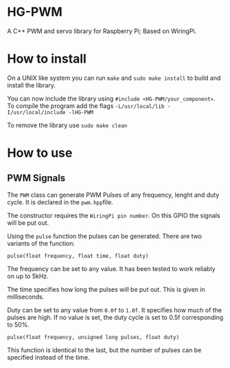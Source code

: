 # HG-PWM
A C++ PWM and servo library for Raspberry Pi; Based on WiringPi.


# How to install
On a UNIX like system you can run `make` and `sudo make install` to build and install the library.

You can now include the library using `#include <HG-PWM/your_component>`. To compile the program add the flags `-L/usr/local/lib -I/usr/local/include -lHG-PWM`

To remove the library use `sudo make clean`


# How to use

## PWM Signals
The `PWM` class can generate PWM Pulses of any frequency, lenght and duty cycle. It is declared in the `pwm.hpp`file.

The constructor requires the `WiringPi pin number`. On this GPIO the signals will be put out.


Using the `pulse` function the pulses can be generated. There are two variants of the function:

`pulse(float frequency, float time, float duty)` 

The frequency can be set to any value. It has been tested to work reliably on up to 5kHz.

The time specifies how long the pulses will be put out. This is given in milliseconds.

Duty can be set to any value from `0.0f` to `1.0f`. It specifies how much of the pulses are high. If no value is set, the duty cycle is set to 0.5f corresponding to 50%.




`pulse(float frequency, unsigned long pulses, float duty)` 


This function is identical to the last, but the number of pulses can be specified instead of the time.
